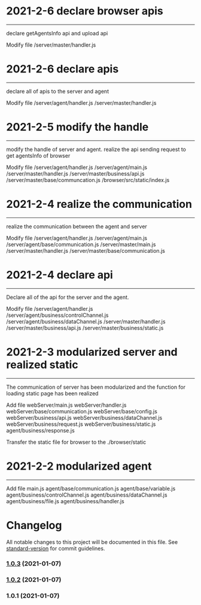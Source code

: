 # 2021-2-6   declare browser apis
---
declare getAgentsInfo api and upload api

Modify file
  /server/master/handler.js


# 2021-2-6   declare apis
---
declare all of apis to the server and agent

Modify file
  /server/agent/handler.js
  /server/master/handler.js



# 2021-2-5   modify the handle 
---
modify the handle of server and agent.
realize the api sending request to get agentsInfo of browser

Modify file
  /server/agent/handler.js
  /server/agent/main.js
  /server/master/handler.js
  /server/master/business/api.js
  /server/master/base/communcation.js
  /browser/src/static/index.js


# 2021-2-4   realize the communication 
---
 realize the communication between the agent and server 

Modify file
  /server/agent/handler.js
  /server/agent/main.js
  /server/agent/base/communication.js
  /server/master/main.js
  /server/master/handler.js
  /server/master/base/communication.js

# 2021-2-4   declare api
---
 Declare all of the api for the server and the agent. 

Modify file
  /server/agent/handler.js
  /server/agent/business/controlChannel.js
  /server/agent/business/dataChannel.js
  /server/master/handler.js
  /server/master/business/api.js
  /server/master/business/static.js

# 2021-2-3   modularized server and realized static
---
The communication of server has been modularized and the function for loading static page has been realized

Add file
  webServer/main.js
  webServer/handler.js
  webServer/base/communication.js 
  webServer/base/config.js
  webServer/business/api.js
  webServer/business/dataChannel.js
  webServer/business/request.js
  webServer/business/static.js
  agent/business/response.js

Transfer the static file for browser to the ./browser/static


# 2021-2-2   modularized agent
---

Add file
  main.js
  agent/base/communication.js 
  agent/base/variable.js
  agent/business/controlChannel.js
  agent/business/dataChannel.js
  agent/business/file.js
  agent/business/handler.js



# Changelog

All notable changes to this project will be documented in this file. See [standard-version](https://github.com/conventional-changelog/standard-version) for commit guidelines.

### [1.0.3](https://github.com/soupor/socket/compare/v1.0.2...v1.0.3) (2021-01-07)

### [1.0.2](https://github.com/soupor/socket/compare/v1.0.1...v1.0.2) (2021-01-07)

### 1.0.1 (2021-01-07)
